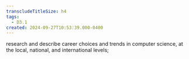```yaml
---
transcludeTitleSize: h4
tags:
  - D3.1
created: 2024-09-27T10:53:39.000-0400
---
```

research and describe career choices and trends in computer science, at the local, national, and international levels;